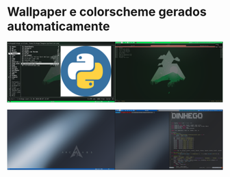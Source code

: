 # Wallpaper e colorscheme gerados automaticamente
![screenshot1](/qtile/screenshots/16-03-2021-08h11min.png)

![screenshot2](/qtile/screenshots/15-03-2021-10h28min.png)
